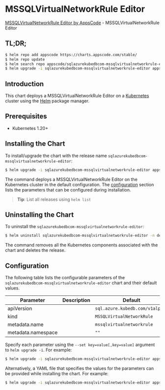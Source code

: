 # MSSQLVirtualNetworkRule Editor

[MSSQLVirtualNetworkRule Editor by AppsCode](https://appscode.com) - MSSQLVirtualNetworkRule Editor

## TL;DR;

```bash
$ helm repo add appscode https://charts.appscode.com/stable/
$ helm repo update
$ helm search repo appscode/sqlazurekubedbcom-mssqlvirtualnetworkrule-editor --version=v0.20.0
$ helm upgrade -i sqlazurekubedbcom-mssqlvirtualnetworkrule-editor appscode/sqlazurekubedbcom-mssqlvirtualnetworkrule-editor -n default --create-namespace --version=v0.20.0
```

## Introduction

This chart deploys a MSSQLVirtualNetworkRule Editor on a [Kubernetes](http://kubernetes.io) cluster using the [Helm](https://helm.sh) package manager.

## Prerequisites

- Kubernetes 1.20+

## Installing the Chart

To install/upgrade the chart with the release name `sqlazurekubedbcom-mssqlvirtualnetworkrule-editor`:

```bash
$ helm upgrade -i sqlazurekubedbcom-mssqlvirtualnetworkrule-editor appscode/sqlazurekubedbcom-mssqlvirtualnetworkrule-editor -n default --create-namespace --version=v0.20.0
```

The command deploys a MSSQLVirtualNetworkRule Editor on the Kubernetes cluster in the default configuration. The [configuration](#configuration) section lists the parameters that can be configured during installation.

> **Tip**: List all releases using `helm list`

## Uninstalling the Chart

To uninstall the `sqlazurekubedbcom-mssqlvirtualnetworkrule-editor`:

```bash
$ helm uninstall sqlazurekubedbcom-mssqlvirtualnetworkrule-editor -n default
```

The command removes all the Kubernetes components associated with the chart and deletes the release.

## Configuration

The following table lists the configurable parameters of the `sqlazurekubedbcom-mssqlvirtualnetworkrule-editor` chart and their default values.

|     Parameter      | Description |                  Default                   |
|--------------------|-------------|--------------------------------------------|
| apiVersion         |             | <code>sql.azure.kubedb.com/v1alpha1</code> |
| kind               |             | <code>MSSQLVirtualNetworkRule</code>       |
| metadata.name      |             | <code>mssqlvirtualnetworkrule</code>       |
| metadata.namespace |             | <code>""</code>                            |


Specify each parameter using the `--set key=value[,key=value]` argument to `helm upgrade -i`. For example:

```bash
$ helm upgrade -i sqlazurekubedbcom-mssqlvirtualnetworkrule-editor appscode/sqlazurekubedbcom-mssqlvirtualnetworkrule-editor -n default --create-namespace --version=v0.20.0 --set apiVersion=sql.azure.kubedb.com/v1alpha1
```

Alternatively, a YAML file that specifies the values for the parameters can be provided while
installing the chart. For example:

```bash
$ helm upgrade -i sqlazurekubedbcom-mssqlvirtualnetworkrule-editor appscode/sqlazurekubedbcom-mssqlvirtualnetworkrule-editor -n default --create-namespace --version=v0.20.0 --values values.yaml
```
